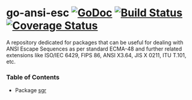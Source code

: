 # go-ansi-esc [![GoDoc][doc-img]][doc] [![Build Status][ci-img]][ci] [![Coverage Status][cov-img]][cov]

A repository dedicated for packages that can be useful for dealing with ANSI Escape Sequences as per standard ECMA-48 and further related extensions like ISO/IEC 6429, FIPS 86, ANSI X3.64, JIS X 0211, ITU T.101, etc.

### Table of Contents
* Package [sgr](sgr/README.md)

[doc-img]: https://pkg.go.dev/badge/github.com/pamburus/go-ansi-esc
[doc]: https://pkg.go.dev/github.com/pamburus/go-ansi-esc
[ci-img]: https://github.com/pamburus/go-ansi-esc/actions/workflows/ci.yml/badge.svg
[ci]: https://github.com/pamburus/go-ansi-esc/actions/workflows/ci.yml
[cov-img]: https://codecov.io/gh/pamburus/go-ansi-esc/branch/main/graph/badge.svg
[cov]: https://codecov.io/gh/pamburus/go-ansi-esc